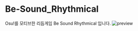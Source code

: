 # Be-Sound_Rhythmical

Osu!를 모티브한 리듬게임 Be Sound Rhythmical 입니다.
![preview](https://github.com/Haeun322/Be-Sound_Rhythmical/assets/130150214/e3946f46-5619-4966-83a9-04d471991a08)
